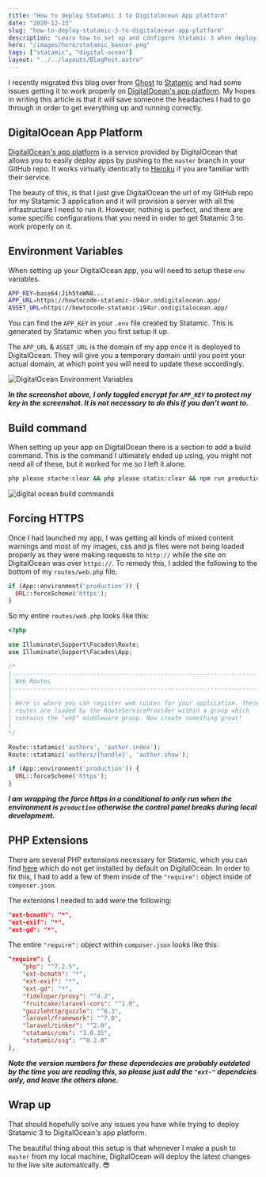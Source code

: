 ```yaml
---
title: "How to deploy Statamic 3 to Digitalocean App platform"
date: "2020-12-23"
slug: "how-to-deploy-statamic-3-to-digitalocean-app-platform"
description: "Learn how to set up and configure Statamic 3 when deploying to DigitalOcean App Platform"
hero: "/images/hero/statamic_banner.png"
tags: ["statamic", "digital-ocean"]
layout: "../../layouts/BlogPost.astro"
---
```


I recently migrated this blog over from [Ghost](https://ghost.org) to [Statamic](https://statamic.com/) and had some issues getting it to work properly on [DigitalOcean's app platform](https://www.digitalocean.com/products/app-platform/). My hopes in writing this article is that it will save someone the headaches I had to go through in order to get everything up and running correctly.

## DigitalOcean App Platform

[DigitalOcean's app platform](https://www.digitalocean.com/products/app-platform/) is a service provided by DigitalOcean that allows you to easily deploy apps by pushing to the `master` branch in your GitHub repo. It works virtually identically to [Heroku](https://www.heroku.com/) if you are familiar with their service.

The beauty of this, is that I just give DigitalOcean the url of my GitHub repo for my Statamic 3 application and it will provision a server with all the infrastructure I need to run it. However, nothing is perfect, and there are some specific configurations that you need in order to get Statamic 3 to work properly on it.

## Environment Variables

When setting up your DigitalOcean app, you will need to setup these `env` variables.

```bash
APP_KEY=base64:Jih5teWN8...
APP_URL=https://howtocode-statamic-i94ur.ondigitalocean.app/
ASSET_URL=https://howtocode-statamic-i94ur.ondigitalocean.app/
```

You can find the `APP_KEY` in your `.env` file created by Statamic. This is generated by Statamic when you first setup it up.

The `APP_URL` & `ASSET_URL` is the domain of my app once it is deployed to DigitalOcean. They will give you a temporary domain until you point your actual domain, at which point you will need to update these accordingly.

![DigitalOcean Environment Variables](/images/digital-ocean-statamic/digital_ocean_environment_variables.png)

_**In the screenshot above, I only toggled encrypt for `APP_KEY` to protect my key in the screenshot. It is not necessary to do this if you don't want to.**_

## Build command

When setting up your app on DigitalOcean there is a section to add a build command. This is the command I ultimately ended up using, you might not need all of these, but it worked for me so I left it alone.

```bash
php please stache:clear && php please static:clear && npm run production && php artisan config:cache
```

![digital ocean build commands](/images/digital-ocean-statamic/digital_ocean_build_commands.png)

## Forcing HTTPS

Once I had launched my app, I was getting all kinds of mixed content warnings and most of my images, css and js files were not being loaded properly as they were making requests to `http://` while the site on DigitalOcean was over `https://`. To remedy this, I added the following to the bottom of my `routes/web.php` file.

```php
if (App::environment('production')) {
  URL::forceScheme('https');
}
```

So my entire `routes/web.php` looks like this:

```php
<?php

use Illuminate\Support\Facades\Route;
use Illuminate\Support\Facades\App;

/*
|--------------------------------------------------------------------------
| Web Routes
|--------------------------------------------------------------------------
|
| Here is where you can register web routes for your application. These
| routes are loaded by the RouteServiceProvider within a group which
| contains the "web" middleware group. Now create something great!
|
*/

Route::statamic('authors', 'author.index');
Route::statamic('authors/{handle}', 'author.show');

if (App::environment('production')) {
  URL::forceScheme('https');
}
```

_**I am wrapping the force https in a conditional to only run when the environment is `production` otherwise the control panel breaks during local development.**_

## PHP Extensions

There are several PHP extensions necessary for Statamic, which you can find [here](https://statamic.dev/requirements) which do not get installed by default on DigitalOcean. In order to fix this, I had to add a few of them inside of the `"require":` object inside of `composer.json`.

The extenions I needed to add were the following:

```json
"ext-bcmath": "*",
"ext-exif": "*",
"ext-gd": "*",
```

The entire `"require":` object within `composer.json` looks like this:

```json
"require": {
    "php": "^7.2.5",
    "ext-bcmath": "*",
    "ext-exif": "*",
    "ext-gd": "*",
    "fideloper/proxy": "^4.2",
    "fruitcake/laravel-cors": "^1.0",
    "guzzlehttp/guzzle": "^6.3",
    "laravel/framework": "^7.0",
    "laravel/tinker": "^2.0",
    "statamic/cms": "3.0.35",
    "statamic/ssg": "^0.2.0"
},
```

_**Note the version numbers for these dependecies are probably outdated by the time you are reading this, so please just add the `"ext-"` dependcies only, and leave the others alone.**_

## Wrap up

That should hopefully solve any issues you have while trying to deploy Statamic 3 to DigitalOcean's app platform.

The beautiful thing about this setup is that whenever I make a push to `master` from my local machine, DigitalOcean will deploy the latest changes to the live site automatically. 😎
